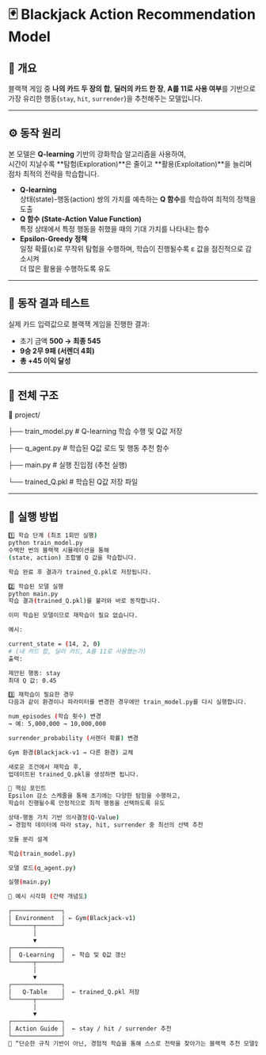 # 🃏 Blackjack Action Recommendation Model

## 📘 개요
블랙잭 게임 중 **나의 카드 두 장의 합**, **딜러의 카드 한 장**, **A를 11로 사용 여부**를 기반으로  
가장 유리한 행동(`stay`, `hit`, `surrender`)을 추천해주는 모델입니다.

---

## ⚙️ 동작 원리
본 모델은 **Q-learning** 기반의 강화학습 알고리즘을 사용하여,  
시간이 지날수록 **탐험(Exploration)**은 줄이고 **활용(Exploitation)**을 늘리며  
점차 최적의 전략을 학습합니다.

- **Q-learning**  
  상태(state)-행동(action) 쌍의 가치를 예측하는 **Q 함수**를 학습하여 최적의 정책을 도출  
- **Q 함수 (State-Action Value Function)**  
  특정 상태에서 특정 행동을 취했을 때의 기대 가치를 나타내는 함수  
- **Epsilon-Greedy 정책**  
  일정 확률(ε)로 무작위 탐험을 수행하며, 학습이 진행될수록 ε 값을 점진적으로 감소시켜  
  더 많은 활용을 수행하도록 유도  

---

## 🎯 동작 결과 테스트
실제 카드 입력값으로 블랙잭 게임을 진행한 결과:

- 초기 금액 **500 → 최종 545**  
- **9승 2무 9패 (서렌더 4회)**  
- **총 +45 이익 달성**

---

## 🧩 전체 구조

📂 project/

├── train_model.py # Q-learning 학습 수행 및 Q값 저장

├── q_agent.py # 학습된 Q값 로드 및 행동 추천 함수

├── main.py # 실행 진입점 (추천 실행)

└── trained_Q.pkl # 학습된 Q값 저장 파일

---

## 🚀 실행 방법
```bash
1️⃣ 학습 단계 (최초 1회만 실행)
python train_model.py
수백만 번의 블랙잭 시뮬레이션을 통해
(state, action) 조합별 Q 값을 학습합니다.

학습 완료 후 결과가 trained_Q.pkl로 저장됩니다.

2️⃣ 학습된 모델 실행
python main.py
학습 결과(trained_Q.pkl)를 불러와 바로 동작합니다.

이미 학습된 모델이므로 재학습이 필요 없습니다.

예시:

current_state = (14, 2, 0)
# (내 카드 합, 딜러 카드, A를 11로 사용했는가)
출력:

제안된 행동: stay
최대 Q 값: 0.45

3️⃣ 재학습이 필요한 경우
다음과 같이 환경이나 파라미터를 변경한 경우에만 train_model.py를 다시 실행합니다.

num_episodes (학습 횟수) 변경
→ 예: 5,000,000 → 10,000,000

surrender_probability (서렌더 확률) 변경

Gym 환경(Blackjack-v1 → 다른 환경) 교체

새로운 조건에서 재학습 후,
업데이트된 trained_Q.pkl을 생성하면 됩니다.

🧠 핵심 포인트
Epsilon 감소 스케줄을 통해 초기에는 다양한 탐험을 수행하고,
학습이 진행될수록 안정적으로 최적 행동을 선택하도록 유도

상태-행동 가치 기반 의사결정(Q-Value)
→ 경험적 데이터에 따라 stay, hit, surrender 중 최선의 선택 추천

모듈 분리 설계

학습(train_model.py)

모델 로드(q_agent.py)

실행(main.py)

🏁 예시 시각화 (간략 개념도)

┌──────────────┐
│ Environment  │ ← Gym(Blackjack-v1)
└──────┬───────┘
       │
       ▼
┌──────────────┐
│  Q-Learning  │  ← 학습 및 Q값 갱신
└──────┬───────┘
       │
       ▼
┌──────────────┐
│   Q-Table    │  ← trained_Q.pkl 저장
└──────┬───────┘
       │
       ▼
┌──────────────┐
│ Action Guide │  ← stay / hit / surrender 추천
└──────────────┘
💬 “단순한 규칙 기반이 아닌, 경험적 학습을 통해 스스로 전략을 찾아가는 블랙잭 추천 모델입니다.”
